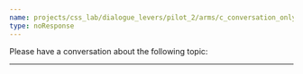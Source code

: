 ```yaml
---
name: projects/css_lab/dialogue_levers/pilot_2/arms/c_conversation_only/mid_A.md
type: noResponse
---
```


Please have a conversation about the following topic:

---
